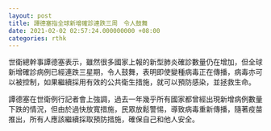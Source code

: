 ```yaml
---
layout: post
title: 譚德塞指全球新增確診連跌三周　令人鼓舞
date: 2021-02-02 02:57:24.000000000 +08:00
categories: rthk
---
```


世衛總幹事譚德塞表示，雖然很多國家上報的新型肺炎確診數量仍在增加，但全球新增確診病例已經連跌三星期，令人鼓舞，表明即使變種病毒正在傳播，病毒亦可以被控制，如果繼續採用有效的公共衛生措施，就可以預防感染，並拯救生命。

譚德塞在世衛例行記者會上強調，過去一年幾乎所有國家都曾經出現新增病例數量下跌的情況，但由於過快放寬措施，民眾放鬆警惕，導致病毒重新傳播，隨著疫苗推出，所有人應該繼續採取預防措施，確保自己和他人安全。
